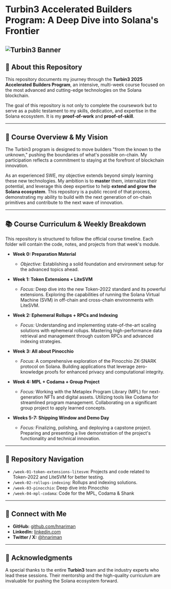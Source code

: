 # Turbin3 Accelerated Builders Program: A Deep Dive into Solana's Frontier

## ![Turbin3 Banner](https://www.turbin3.org/images/turbin3.svg)

## 📜 About this Repository

This repository documents my journey through the **Turbin3 2025 Accelerated Builders Program**, an intensive, multi-week course focused on the most advanced and cutting-edge technologies on the Solana blockchain.

The goal of this repository is not only to complete the coursework but to serve as a public testament to my skills, dedication, and expertise in the Solana ecosystem. It is my **proof-of-work** and **proof-of-skill**.

---

## 🚀 Course Overview & My Vision

The Turbin3 program is designed to move builders "from the known to the unknown," pushing the boundaries of what's possible on-chain. My participation reflects a commitment to staying at the forefront of blockchain innovation.

As an experienced SWE, my objective extends beyond simply learning these new technologies. My ambition is to **master** them, internalize their potential, and leverage this deep expertise to help **extend and grow the Solana ecosystem**. This repository is a public record of that process, demonstrating my ability to build with the next generation of on-chain primitives and contribute to the next wave of innovation.

---

## 📚 Course Curriculum & Weekly Breakdown

This repository is structured to follow the official course timeline. Each folder will contain the code, notes, and projects from that week's module.

- **Week 0: Preparation Material**
  - _Objective:_ Establishing a solid foundation and environment setup for the advanced topics ahead.

- **Week 1: Token Extensions + LiteSVM**
  - _Focus:_ Deep dive into the new Token-2022 standard and its powerful extensions. Exploring the capabilities of running the Solana Virtual Machine (SVM) in off-chain and cross-chain environments with LiteSVM.

- **Week 2: Ephemeral Rollups + RPCs and Indexing**
  - _Focus:_ Understanding and implementing state-of-the-art scaling solutions with ephemeral rollups. Mastering high-performance data retrieval and management through custom RPCs and advanced indexing strategies.

- **Week 3: All about Pinocchio**
  - _Focus:_ A comprehensive exploration of the Pinocchio ZK-SNARK protocol on Solana. Building applications that leverage zero-knowledge proofs for enhanced privacy and computational integrity.

- **Week 4: MPL + Codama + Group Project**
  - _Focus:_ Working with the Metaplex Program Library (MPL) for next-generation NFTs and digital assets. Utilizing tools like Codama for streamlined program management. Collaborating on a significant group project to apply learned concepts.

- **Weeks 5-7: Shipping Window and Demo Day**
  - _Focus:_ Finalizing, polishing, and deploying a capstone project. Preparing and presenting a live demonstration of the project's functionality and technical innovation.

---

## 📂 Repository Navigation

- `/week-01-token-extensions-litesvm`: Projects and code related to Token-2022 and LiteSVM for better testing.
- `/week-02-rollups-indexing`: Rollups and indexing solutions.
- `/week-03-pinocchio`: Deep dive into Pinocchio
- `/week-04-mpl-codama`: Code for the MPL, Codama & Shank

---

## 🔗 Connect with Me

- **GitHub:** [github.com/hnariman](https://github.com/hnariman)
- **LinkedIn:** [linkedin.com](https://linkedin.com/in/narimanh)
- **Twitter / X:** [@hnariman](https://x.com/hnariman)

---

## 🙏 Acknowledgments

A special thanks to the entire **Turbin3** team and the industry experts who lead these sessions.
Their mentorship and the high-quality curriculum are invaluable for pushing the Solana ecosystem forward.
